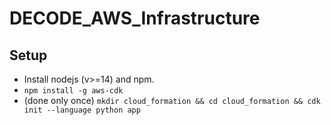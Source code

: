 # DECODE_AWS_Infrastructure

## Setup
 - Install nodejs (v>=14) and npm.
 - `npm install -g aws-cdk`
 - (done only once) `mkdir cloud_formation && cd cloud_formation && cdk init --language python app`
